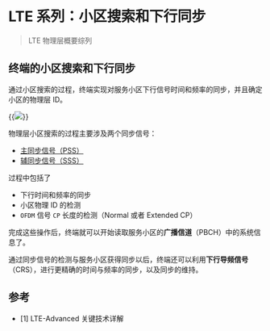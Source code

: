 # LTE 系列：小区搜索和下行同步


> LTE 物理层概要综列

<!--more-->

## 终端的小区搜索和下行同步

通过小区搜索的过程，终端实现对服务小区下行信号时间和频率的同步，并且确定小区的物理层 ID。

{{<image src="https://cdn.jsdelivr.net/gh/techkoala/techkoala.github.io@master//images/WirelessCommunication/LTE/LTE_Physical_Layer/LTE_physical_layer_42.webp" caption="小区搜索过程">}}

物理层小区搜索的过程主要涉及两个同步信号：

- [主同步信号（PSS）](https://www.techkoala.top/lte_physical_signals/)
- [辅同步信号（SSS）](https://www.techkoala.top/lte_physical_signals/)

过程中包括了

- 下行时间和频率的同步
- 小区物理 ID 的检测
- `OFDM` 信号 `CP` 长度的检测（Normal 或者 Extended CP）

完成这些操作后，终端就可以开始读取服务小区的**广播信道**（PBCH）中的系统信息了。

通过同步信号的检测与服务小区获得同步以后，终端还可以利用**下行导频信号**（CRS），进行更精确的时间与频率的同步，以及同步的维持。

## 参考

- [1] LTE-Advanced 关键技术详解

